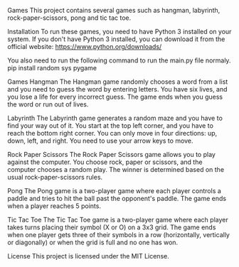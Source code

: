 Games
This project contains several games such as hangman, labyrinth, rock-paper-scissors, pong and tic tac toe.

Installation
To run these games, you need to have Python 3 installed on your system. If you don't have Python 3 installed, you can download it from the official website: https://www.python.org/downloads/

You also need to run the following command to run the main.py file normaly. 
pip install random sys pygame

Games
Hangman
The Hangman game randomly chooses a word from a list and you need to guess the word by entering letters. You have six lives, and you lose a life for every incorrect guess. The game ends when you guess the word or run out of lives.

Labyrinth
The Labyrinth game generates a random maze and you have to find your way out of it. You start at the top left corner, and you have to reach the bottom right corner. You can only move in four directions: up, down, left, and right. You need to use your arrow keys to move.

Rock Paper Scissors
The Rock Paper Scissors game allows you to play against the computer. You choose rock, paper or scissors, and the computer chooses a random play. The winner is determined based on the usual rock-paper-scissors rules.

Pong
The Pong game is a two-player game where each player controls a paddle and tries to hit the ball past the opponent's paddle. The game ends when a player reaches 5 points.

Tic Tac Toe
The Tic Tac Toe game is a two-player game where each player takes turns placing their symbol (X or O) on a 3x3 grid. The game ends when one player gets three of their symbols in a row (horizontally, vertically or diagonally) or when the grid is full and no one has won.

License
This project is licensed under the MIT License.
